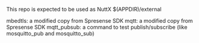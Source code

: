 This repo is expected to be used as NuttX $(APPDIR)/external

mbedtls: a modified copy from Spresense SDK
mqtt: a modified copy from Spresense SDK
mqtt_pubsub: a command to test publish/subscribe (like mosquitto_pub and mosquitto_sub)
